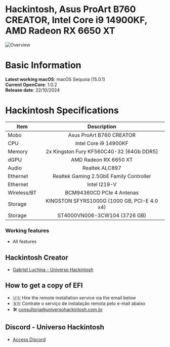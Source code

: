 # Hackintosh, Asus ProArt B760 CREATOR, Intel Core i9 14900KF, AMD Radeon RX 6650 XT

![Overview](https://github.com/user-attachments/assets/7d5260ff-637f-4fde-810a-187441a74bfa)

# Basic Information

**Latest working macOS**: macOS Sequoia (15.0.1)
<br>
**Current OpenCore**: 1.0.2
<br>
**Release date**: 22/10/2024

# Hackintosh Specifications
|Item|Description|
|-|:-------:|
|Mobo|Asus ProArt B760 CREATOR|
|CPU|Intel Core i9 14900KF|
|Memory|2x Kingston Fury KF560C40-32 [64Gb DDR5]|
|dGPU|AMD Radeon RX 6650 XT|
|Audio|Realtek ALC897|
|Ethernet|Realtek Gaming 2.5GbE Family Controller|
|Ethernet|Intel I219-V|
|Wireless/BT|BCM94360CD PCIe 4 Antenas|
|Storage|KINGSTON SFYRS1000G (1000 GB, PCI-E 4.0 x4)|
|Storage|ST4000VN006-3CW104 (3726 GB)|

### Working features
- All features

## Hackintosh Creator
- [Gabriel Luchina - Universo Hackintosh](https://luchina.com.br)

## How to get a copy of EFI
- 🇺🇸 Hire the remote installation service via the email below
- 🇧🇷 Contrate o serviço de instalação remota pelo e-mail abaixo
- 🛠️ [consultoria@universohackintosh.com.br](mailto:consultoria@universohackintosh.com.br)

## Discord - Universo Hackintosh
- [Access Discord](https://discord.universohackintosh.com.br)
